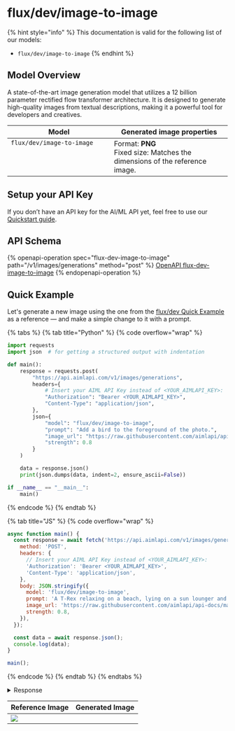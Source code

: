 # flux/dev/image-to-image

{% hint style="info" %}
This documentation is valid for the following list of our models:

* `flux/dev/image-to-image`
{% endhint %}

## Model Overview

A state-of-the-art image generation model that utilizes a 12 billion parameter rectified flow transformer architecture. It is designed to generate high-quality images from textual descriptions, making it a powerful tool for developers and creatives.

<table><thead><tr><th width="220" valign="top">Model</th><th>Generated image properties</th></tr></thead><tbody><tr><td valign="top"><code>flux/dev/image-to-image</code></td><td>Format: <strong>PNG</strong><br>Fixed size: Matches the dimensions of the reference image.</td></tr></tbody></table>

## Setup your API Key

If you don’t have an API key for the AI/ML API yet, feel free to use our [Quickstart guide](https://docs.aimlapi.com/quickstart/setting-up).

## API Schema

{% openapi-operation spec="flux-dev-image-to-image" path="/v1/images/generations" method="post" %}
[OpenAPI flux-dev-image-to-image](https://raw.githubusercontent.com/aimlapi/api-docs/refs/heads/main/docs/api-references/image-models/flux/flux-dev-image-to-image.json)
{% endopenapi-operation %}

## Quick Example

Let's generate a new image using the one from the [flux/dev Quick Example](flux-dev.md#quick-example) as a reference — and make a simple change to it with a prompt.

{% tabs %}
{% tab title="Python" %}
{% code overflow="wrap" %}
```python
import requests
import json  # for getting a structured output with indentation

def main():
    response = requests.post(
        "https://api.aimlapi.com/v1/images/generations",
        headers={
            # Insert your AIML API Key instead of <YOUR_AIMLAPI_KEY>:
            "Authorization": "Bearer <YOUR_AIMLAPI_KEY>",
            "Content-Type": "application/json",
        },
        json={
            "model": "flux/dev/image-to-image",
            "prompt": "Add a bird to the foreground of the photo.",
            "image_url": "https://raw.githubusercontent.com/aimlapi/api-docs/main/reference-files/t-rex.png",
            "strength": 0.8
        }
    )

    data = response.json()
    print(json.dumps(data, indent=2, ensure_ascii=False))

if __name__ == "__main__":
    main()
```
{% endcode %}
{% endtab %}

{% tab title="JS" %}
{% code overflow="wrap" %}
```javascript
async function main() {
  const response = await fetch('https://api.aimlapi.com/v1/images/generations', {
    method: 'POST',
    headers: {
      // Insert your AIML API Key instead of <YOUR_AIMLAPI_KEY>:
      'Authorization': 'Bearer <YOUR_AIMLAPI_KEY>',
      'Content-Type': 'application/json',
    },
    body: JSON.stringify({
      model: 'flux/dev/image-to-image',
      prompt: 'A T-Rex relaxing on a beach, lying on a sun lounger and wearing sunglasses.',
      image_url: 'https://raw.githubusercontent.com/aimlapi/api-docs/main/reference-files/t-rex.png',
      strength: 0.8,
    }),
  });

  const data = await response.json();
  console.log(data);
}

main();
```
{% endcode %}
{% endtab %}
{% endtabs %}

<details>

<summary>Response</summary>

{% code overflow="wrap" %}
```json5
{
  images: [
    {
      url: 'https://cdn.aimlapi.com/eagle/files/elephant/RmRsL9NMW_kkRy6MemjZJ_ac9897dd871842e2a689b8bc24b4bf08.jpg',
      width: 1472,
      height: 512,
      content_type: 'image/jpeg'
    }
  ],
  timings: { inference: 4.4450759180035675 },
  seed: 3082066483,
  has_nsfw_concepts: [ false ],
  prompt: 'A T-Rex relaxing on a beach, lying on a sun lounger and wearing sunglasses.'
}
```
{% endcode %}

</details>

| Reference Image                                                           | Generated Image                                                                                            |
| ------------------------------------------------------------------------- | ---------------------------------------------------------------------------------------------------------- |
| ![](https://cdn.aimlapi.com/eagle/files/monkey/GHx5aT0PR9GXtGi3Cx7CE.png) | <img src="https://cdn.aimlapi.com/eagle/files/lion/EyuGvQzlsBoVUB8qjV776.png" alt="" data-size="original"> |
